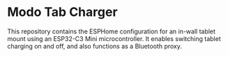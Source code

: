 # Modo Tab Charger

This repository contains the ESPHome configuration for an in-wall tablet mount using an ESP32-C3 Mini microcontroller. It enables switching tablet charging on and off, and also functions as a Bluetooth proxy.
